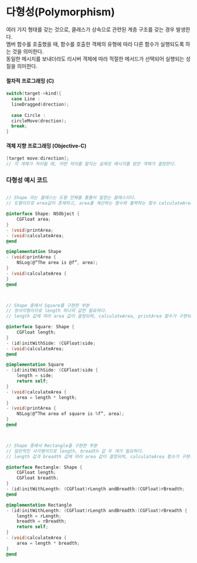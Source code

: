 # 다형성(Polymorphism)

여러 가지 형태를 갖는 것으로, 클래스가 상속으로 관련된 계층 구조를 갖는 경우 발생한다.<br>
멤버 함수를 호출했을 때, 함수를 호출한 객체의 유형에 따라 다른 함수가 실행되도록 하는 것을 의미한다.<br>
동일한 메시지를 보내더라도 리시버 객체에 따라 적절한 메서드가 선택되어 실행되는 성질을 의미한다.<br>

#### 절차적 프로그래밍 (C)
```c
switch(target->kind){
  case Line :
  lineDragged(drection);
 
  case Circle : 
  circleMove(drection);
  break;
}
```

#### 객체 지향 프로그래밍 (Objective-C)
```objective-c
[target move:direction];
// 각 개체가 처리될 때, 어떤 처리를 할지는 실제로 메시지를 받은 객체가 결정한다.
```

### 다형성 예시 코드

```objective-c

// Shape 라는 클래스는 도형 전체를 통틀어 일컫는 클래스이다.
// 도형이므로 area값이 존재하고, area를 계산하는 함수와 출력하는 함수 calculateArea, printArea 가 존재한다.

@interface Shape: NSObject {
	CGFloat area; 
}
- (void)printArea;
- (void)calculateArea;
@end

@implementation Shape
- (void)printArea {
	NSLog(@“The area is @f”, area);
}
- (void)calculateArea {
}
@end



// Shape 중에서 Square를 구현한 부분
// 정사각형이므로 length 하나의 값만 필요하다.
// length 값에 따라 area 값이 결정되며, calculateArea, printArea 함수가 구현되었다.

@interface Square: Shape {
	CGFloat length;
}
- (id)initWithSide: (CGFloat)side;
- (void)calculateArea;
@end

@implementation Square
- (id)initWithSide: (CGFloat)side {
	length = side;
	return self;
}
- (void)calculateArea {
	area = length * length;
}
- (void)printArea {
	NSLog(@“The area of square is %f”, area);
}
@end



// Shape 중에서 Rectangle을 구현한 부분
// 일반적인 사각형이므로 length, breadth 값 두 개가 필요하다.
// length 값과 breadth 값에 따라 area 값이 결정되며, calculateArea 함수가 구현되었다.

@interface Rectangle: Shape {
	CGFloat length;
	CGFloat breadth;
}
- (id)initWithLength: (CGFloat)rLength andBreadth:(CGFloat)rBreadth;
@end

@implementation Rectangle
- (id)initWithLength: (CGFloat)rLength andBreadth:(CGFloat)rBreadth {
	length = rLength;
	breadth = rBreadth;
	return self;
}
- (void)calculateArea {
	area = length * breadth;
}
@end
```
